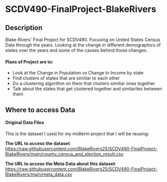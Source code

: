 # SCDV490-FinalProject-BlakeRivers

## Description
Blake Rivers' Final Project for SCDV490.  Focusing on United States Census Data through the years.
Looking at the change in different demographics of states over the years and some of the causes behind those changes.

#### Plans of Project are to:
- Look at the Change in Population vs Change In Income by state 
- Find clusters of states that are similiar to each other
- Do a clustering algorithm on them that clusters similiar ones together
- Talk about the states that get clustered together and similarites between them



## Where to access Data

#### Original Data Files
This is the dataset I used for my midterm project that I will be reusing:

**The URL to access the dataset**:
https://raw.githubusercontent.com/BlakeRivers25/SCDV490-FinalProject-BlakeRivers/main/county_census_and_election_result.csv

**The URL to access the Meta Data about this dataset**:
https://raw.githubusercontent.com/BlakeRivers25/SCDV490-FinalProject-BlakeRivers/main/meta_data.csv
